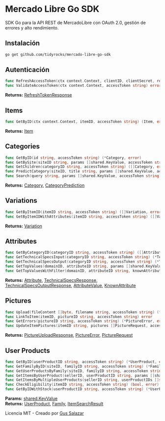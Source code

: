 # Mercado Libre Go SDK

SDK Go para la API REST de MercadoLibre con OAuth 2.0, gestión de errores y alto rendimiento.

## Instalación

```bash
go get github.com/tidyrocks/mercado-libre-go-sdk
```

## Autenticación

```go
func RefreshAccessToken(ctx context.Context, clientID, clientSecret, refreshToken string) (*RefreshTokenResponse, error)
func ValidateAccessToken(ctx context.Context, accessToken string) error
```

**Returns:** [RefreshTokenResponse](auth/types.go#L12)

## Items

```go
func GetByID(ctx context.Context, itemID, accessToken string) (Item, error)
```

**Returns:** [Item](items/types.go#L6)

## Categories

```go
func GetByID(id string, accessToken string) (*Category, error)
func GetBySite(siteID string, params []shared.KeyValue, accessToken string) ([]Category, error)
func GetChildren(categoryID string, accessToken string) ([]Category, error)
func PredictCategory(siteID, title string, params []shared.KeyValue, accessToken string) ([]CategoryPrediction, error)
func Search(query string, params []shared.KeyValue, accessToken string) ([]Category, error)
```

**Returns:** [Category](categories/types.go#L4), [CategoryPrediction](categories/types.go#L17)

## Variations

```go
func GetByItemID(itemID string, accessToken string) ([]Variation, error)
func GetByItemIDWithAttributes(itemID string, accessToken string) ([]Variation, error)
```

**Returns:** [Variation](variations/types.go#L6)

## Attributes

```go
func GetByCategoryID(categoryID string, accessToken string) ([]Attribute, error)                      // attrs
func GetTechnicalSpecsInput(categoryID string, accessToken string) (*TechnicalSpecsResponse, error)    // attr_groups
func GetTechnicalSpecsOutput(categoryID string, accessToken string) (*TechnicalSpecsOutputResponse, error) // attr_groups
func GetTopValues(domainID, attributeID string, params []shared.KeyValue, accessToken string) ([]AttributeValue, error) // attr_values
func GetTopValuesWithFilter(domainID, attributeID string, knownAttributes []KnownAttribute, accessToken string) ([]AttributeValue, error) // attr_values
```

**Returns:** [Attribute](attrs/types.go#L4), [TechnicalSpecsResponse](attr_groups/types.go#L4), [TechnicalSpecsOutputResponse](attr_groups/types.go#L23), [AttributeValue](attr_values/types.go#L4), [KnownAttribute](attr_values/types.go#L14)

## Pictures

```go
func Upload(fileContent []byte, filename string, accessToken string) (*PictureUploadResponse, error)
func LinkToItem(itemID, pictureID string, accessToken string) error
func GetErrors(pictureID string, accessToken string) (*PictureError, error)
func UpdateItemPictures(itemID string, pictures []PictureRequest, accessToken string) error
```

**Returns:** [PictureUploadResponse](pictures/types.go#L32), [PictureError](pictures/types.go#L25), [PictureRequest](pictures/types.go#L19)

## User Products

```go
func GetByID(userProductID string, accessToken string) (*UserProduct, error)
func GetFamilyByID(siteID, familyID string, accessToken string) (*Family, error)
func GetUserProductsByFamily(siteID, familyID string, accessToken string) ([]UserProduct, error)
func GetItemsByUserProduct(sellerID, userProductID string, params []shared.KeyValue, accessToken string) (*ItemSearchResult, error)
func GetItemsByMultipleUserProducts(sellerID string, userProductIDs []string, params []shared.KeyValue, accessToken string) (*ItemSearchResult, error)
func CheckEligibility(itemID string, accessToken string) (bool, error)
func GetByIDWithStock(userProductID string, accessToken string) (*UserProduct, error)
```

**Params:** [shared.KeyValue](https://pkg.go.dev/gitlab.com/tidyrocks/tidy-go-common/shared#KeyValue)  
**Returns:** [UserProduct](user_products/types.go#L6), [Family](user_products/types.go#L45), [ItemSearchResult](user_products/types.go#L25)

Licencia MIT - Creado por [Gus Salazar](https://www.linkedin.com/in/gussalazar/)
